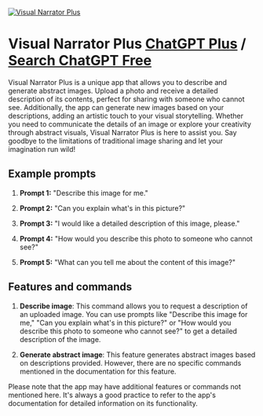 
[![Visual Narrator Plus](https://files.oaiusercontent.com/file-ifI85zGdwEmM7SzVNiV5Se6Z?se=2123-10-17T21%3A13%3A56Z&sp=r&sv=2021-08-06&sr=b&rscc=max-age%3D31536000%2C%20immutable&rscd=attachment%3B%20filename%3D6e25e005-9d34-4ed5-9082-52b9a8913272.png&sig=Wvw7lwtRt9AITpIunjjzOYI4cVZxU4vtgHit2QVmd4I%3D)](https://chat.openai.com/g/g-XHrTDrOp3-visual-narrator-plus)

# Visual Narrator Plus [ChatGPT Plus](https://chat.openai.com/g/g-XHrTDrOp3-visual-narrator-plus) / [Search ChatGPT Free](https://gptcall.net/index.html#/?search=Visual%20Narrator%20Plus)

Visual Narrator Plus is a unique app that allows you to describe and generate abstract images. Upload a photo and receive a detailed description of its contents, perfect for sharing with someone who cannot see. Additionally, the app can generate new images based on your descriptions, adding an artistic touch to your visual storytelling. Whether you need to communicate the details of an image or explore your creativity through abstract visuals, Visual Narrator Plus is here to assist you. Say goodbye to the limitations of traditional image sharing and let your imagination run wild!

## Example prompts

1. **Prompt 1:** "Describe this image for me."

2. **Prompt 2:** "Can you explain what's in this picture?"

3. **Prompt 3:** "I would like a detailed description of this image, please."

4. **Prompt 4:** "How would you describe this photo to someone who cannot see?"

5. **Prompt 5:** "What can you tell me about the content of this image?"


## Features and commands

1. **Describe image**: This command allows you to request a description of an uploaded image. You can use prompts like "Describe this image for me," "Can you explain what's in this picture?" or "How would you describe this photo to someone who cannot see?" to get a detailed description of the image.

2. **Generate abstract image**: This feature generates abstract images based on descriptions provided. However, there are no specific commands mentioned in the documentation for this feature.

Please note that the app may have additional features or commands not mentioned here. It's always a good practice to refer to the app's documentation for detailed information on its functionality.


